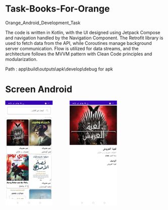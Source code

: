 # Task-Books-For-Orange
Orange_Android_Development_Task 


The code is written in Kotlin, with the UI designed using Jetpack Compose and navigation handled by the Navigation Component. The Retrofit library is used to fetch data from the API, while Coroutines manage background server communication. Flow is utilized for data streams, and the architecture follows the MVVM pattern with Clean Code principles and modularization.


Path :  app\build\outputs\apk\develop\debug   for apk 




<body>
    <h1> Screen Android </h1>
      <img src="screenshots/home.jpg" alt="Demo GIF" width="150" style="margin-right: 50px;">
         <img src="screenshots/details.jpg" alt="Demo GIF" width="150" style="margin-right: 50px;">
</body>
